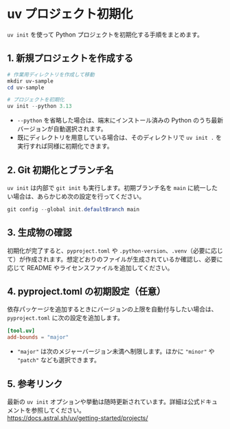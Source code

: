# uv プロジェクト初期化

`uv init` を使って Python プロジェクトを初期化する手順をまとめます。

## 1. 新規プロジェクトを作成する

```powershell
# 作業用ディレクトリを作成して移動
mkdir uv-sample
cd uv-sample

# プロジェクトを初期化
uv init --python 3.13
```

- `--python` を省略した場合は、端末にインストール済みの Python のうち最新バージョンが自動選択されます。
- 既にディレクトリを用意している場合は、そのディレクトリで `uv init .` を実行すれば同様に初期化できます。

## 2. Git 初期化とブランチ名

`uv init` は内部で `git init` も実行します。初期ブランチ名を `main` に統一したい場合は、あらかじめ次の設定を行ってください。

```powershell
git config --global init.defaultBranch main
```

## 3. 生成物の確認

初期化が完了すると、`pyproject.toml` や `.python-version`、`.venv`（必要に応じて）が作成されます。想定どおりのファイルが生成されているか確認し、必要に応じて README やライセンスファイルを追加してください。

## 4. pyproject.toml の初期設定（任意）

依存パッケージを追加するときにバージョンの上限を自動付与したい場合は、`pyproject.toml` に次の設定を追加します。

```toml
[tool.uv]
add-bounds = "major"
```

- `"major"` は次のメジャーバージョン未満へ制限します。ほかに `"minor"` や `"patch"` なども選択できます。

## 5. 参考リンク

最新の `uv init` オプションや挙動は随時更新されています。詳細は公式ドキュメントを参照してください。  
<https://docs.astral.sh/uv/getting-started/projects/>
